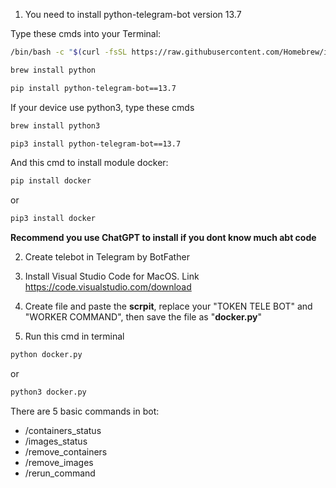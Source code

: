 1. You need to install python-telegram-bot version 13.7

Type these cmds into your Terminal:
```bash
/bin/bash -c "$(curl -fsSL https://raw.githubusercontent.com/Homebrew/install/HEAD/install.sh)"
```
```bash
brew install python
```
```bash
pip install python-telegram-bot==13.7
```
If your device use python3, type these cmds
```bash
brew install python3
```
```bash
pip3 install python-telegram-bot==13.7
```
And this cmd to install module docker:
```bash
pip install docker
```
or
```bash
pip3 install docker
```
**Recommend you use ChatGPT to install if you dont know much abt code**

2. Create telebot in Telegram by BotFather

3. Install Visual Studio Code for MacOS. Link https://code.visualstudio.com/download

4. Create file and paste the **scrpit**, replace your "TOKEN TELE BOT" and "WORKER COMMAND", then save the file as "**docker.py**"

5. Run this cmd in terminal
```bash
python docker.py
```
or
```bash
python3 docker.py
```

There are 5 basic commands in bot:
- /containers_status
- /images_status
- /remove_containers
- /remove_images
- /rerun_command

